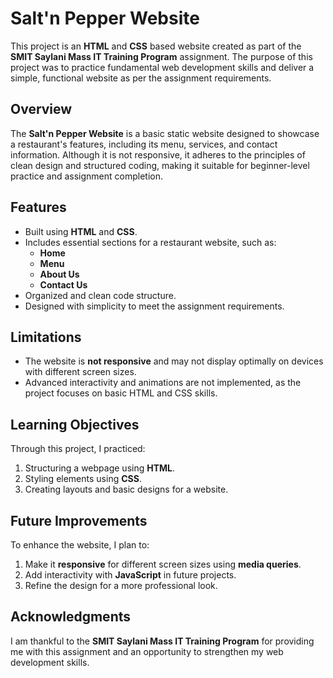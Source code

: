 # Salt'n Pepper Website

This project is an **HTML** and **CSS** based website created as part of the **SMIT Saylani Mass IT Training Program** assignment. The purpose of this project was to practice fundamental web development skills and deliver a simple, functional website as per the assignment requirements.

## Overview
The **Salt'n Pepper Website** is a basic static website designed to showcase a restaurant's features, including its menu, services, and contact information. Although it is not responsive, it adheres to the principles of clean design and structured coding, making it suitable for beginner-level practice and assignment completion.

## Features
- Built using **HTML** and **CSS**.
- Includes essential sections for a restaurant website, such as:
  - **Home**
  - **Menu**
  - **About Us**
  - **Contact Us**
- Organized and clean code structure.
- Designed with simplicity to meet the assignment requirements.

## Limitations
- The website is **not responsive** and may not display optimally on devices with different screen sizes.
- Advanced interactivity and animations are not implemented, as the project focuses on basic HTML and CSS skills.

## Learning Objectives
Through this project, I practiced:
1. Structuring a webpage using **HTML**.
2. Styling elements using **CSS**.
3. Creating layouts and basic designs for a website.

## Future Improvements
To enhance the website, I plan to:
1. Make it **responsive** for different screen sizes using **media queries**.
2. Add interactivity with **JavaScript** in future projects.
3. Refine the design for a more professional look.

## Acknowledgments
I am thankful to the **SMIT Saylani Mass IT Training Program** for providing me with this assignment and an opportunity to strengthen my web development skills.

